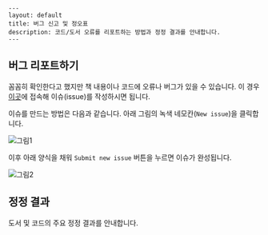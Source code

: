 ```
---
layout: default
title: 버그 신고 및 정오표
description: 코드/도서 오류를 리포트하는 방법과 정정 결과를 안내합니다.
---
```



## 버그 리포트하기

꼼꼼히 확인한다고 했지만 책 내용이나 코드에 오류나 버그가 있을 수 있습니다. 이 경우 [이곳](https://github.com/ratsgo/embedding/issues)에 접속해 이슈(issue)를 작성하시면 됩니다.

이슈를 만드는 방법은 다음과 같습니다. 아래 그림의 녹색 네모칸(`New issue`)을 클릭합니다.

![그림1](https://drive.google.com/uc?id=1XZwZAZLa2r0n7mQHt8VTk49f1f8Ws7lK)



이후 아래 양식을 채워 `Submit new issue` 버튼을 누르면 이슈가 완성됩니다.

![그림2](https://drive.google.com/uc?id=1sZHvqRiFMHch9UnVZKvZLxC5KZXnR654)



## 정정 결과

도서 및 코드의 주요 정정 결과를 안내합니다.
